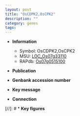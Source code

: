 ```yaml
---
layout: post
title: "OsCDPK2,OsCPK2"
description: ""
category: genes
tags: 
---
```


* **Information**  
    + Symbol: OsCDPK2,OsCPK2  
    + MSU: [LOC_Os07g33110](http://rice.uga.edu/cgi-bin/ORF_infopage.cgi?orf=LOC_Os07g33110)  
    + RAPdb: [Os07g0515100](http://rapdb.dna.affrc.go.jp/viewer/gbrowse_details/irgsp1?name=Os07g0515100)  

* **Publication**  

* **Genbank accession number**  

* **Key message**  

* **Connection**  

[//]: # * **Key figures**  


